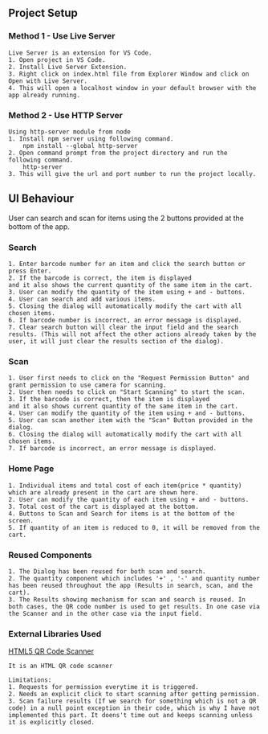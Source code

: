 ## Project Setup

### Method 1 - Use Live Server 
    Live Server is an extension for VS Code.
    1. Open project in VS Code.
    2. Install Live Server Extension.
    3. Right click on index.html file from Explorer Window and click on Open with Live Server.
    4. This will open a localhost window in your default browser with the app already running.

### Method 2 - Use HTTP Server  
    Using http-server module from node 
    1. Install npm server using following command.
        npm install --global http-server
    2. Open command prompt from the project directory and run the following command.
        http-server
    3. This will give the url and port number to run the project locally.


## UI Behaviour

User can search and scan for items using the 2 buttons provided at the bottom of the app.

### Search
    1. Enter barcode number for an item and click the search button or press Enter.
    2. If the barcode is correct, the item is displayed
    and it also shows the current quantity of the same item in the cart.
    3. User can modify the quantity of the item using + and - buttons.
    4. User can search and add various items.
    5. Closing the dialog will automatically modify the cart with all chosen items.
    6. If barcode number is incorrect, an error message is displayed.
    7. Clear search button will clear the input field and the search results. (This will not affect the other actions already taken by the user, it will just clear the results section of the dialog).

### Scan
    1. User first needs to click on the "Request Permission Button" and grant permission to use camera for scanning.
    2. User then needs to click on "Start Scanning" to start the scan.
    3. If the barcode is correct, then the item is displayed
    and it also shows current quantity of the same item in the cart. 
    4. User can modify the quantity of the item using + and - buttons.
    5. User can scan another item with the "Scan" Button provided in the dialog.
    6. Closing the dialog will automatically modify the cart with all chosen items.
    7. If barcode is incorrect, an error message is displayed.

### Home Page
    1. Individual items and total cost of each item(price * quantity) which are already present in the cart are shown here.
    2. User can modify the quantity of each item using + and - buttons.
    3. Total cost of the cart is displayed at the bottom.
    4. Buttons to Scan and Search for items is at the bottom of the screen.
    5. If quantity of an item is reduced to 0, it will be removed from the cart.

### Reused Components
    1. The Dialog has been reused for both scan and search.
    2. The quantity component which includes '+' , '-' and quantity number has been reused throughout the app (Results in search, scan, and the cart).
    3. The Results showing mechanism for scan and search is reused. In both cases, the QR code number is used to get results. In one case via the Scanner and in the other case via the input field.


### External Libraries Used
 [HTML5 QR Code Scanner](https://github.com/mebjas/html5-qrcode) 
 
    It is an HTML QR code scanner

    Limitations:
    1. Requests for permission everytime it is triggered. 
    2. Needs an explicit click to start scanning after getting permission.
    3. Scan failure results (If we search for something which is not a QR code) in a null point exception in their code, which is why I have not implemented this part. It doens't time out and keeps scanning unless it is explicitly closed.






